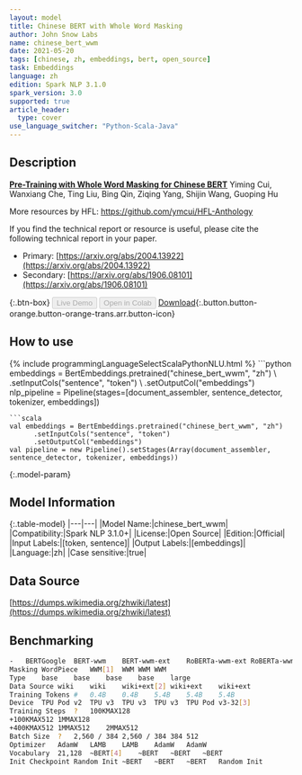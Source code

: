 ```yaml
---
layout: model
title: Chinese BERT with Whole Word Masking
author: John Snow Labs
name: chinese_bert_wwm
date: 2021-05-20
tags: [chinese, zh, embeddings, bert, open_source]
task: Embeddings
language: zh
edition: Spark NLP 3.1.0
spark_version: 3.0
supported: true
article_header:
  type: cover
use_language_switcher: "Python-Scala-Java"
---
```


## Description

**[Pre-Training with Whole Word Masking for Chinese BERT](https://arxiv.org/abs/1906.08101)**  Yiming Cui, Wanxiang Che, Ting Liu, Bing Qin, Ziqing Yang, Shijin Wang, Guoping Hu

More resources by HFL: https://github.com/ymcui/HFL-Anthology

If you find the technical report or resource is useful, please cite the following technical report in your paper.
- Primary: [https://arxiv.org/abs/2004.13922](https://arxiv.org/abs/2004.13922)
- Secondary: [https://arxiv.org/abs/1906.08101](https://arxiv.org/abs/1906.08101)

{:.btn-box}
<button class="button button-orange" disabled>Live Demo</button>
<button class="button button-orange" disabled>Open in Colab</button>
[Download](https://s3.amazonaws.com/auxdata.johnsnowlabs.com/public/models/chinese_bert_wwm_zh_3.1.0_2.4_1621511963425.zip){:.button.button-orange.button-orange-trans.arr.button-icon}

## How to use



<div class="tabs-box" markdown="1">
{% include programmingLanguageSelectScalaPythonNLU.html %}
```python
embeddings = BertEmbeddings.pretrained("chinese_bert_wwm", "zh") \
      .setInputCols("sentence", "token") \
      .setOutputCol("embeddings")
nlp_pipeline = Pipeline(stages=[document_assembler, sentence_detector, tokenizer, embeddings])

```
```scala
val embeddings = BertEmbeddings.pretrained("chinese_bert_wwm", "zh")
      .setInputCols("sentence", "token")
      .setOutputCol("embeddings")
val pipeline = new Pipeline().setStages(Array(document_assembler, sentence_detector, tokenizer, embeddings))
```
</div>

{:.model-param}
## Model Information

{:.table-model}
|---|---|
|Model Name:|chinese_bert_wwm|
|Compatibility:|Spark NLP 3.1.0+|
|License:|Open Source|
|Edition:|Official|
|Input Labels:|[token, sentence]|
|Output Labels:|[embeddings]|
|Language:|zh|
|Case sensitive:|true|

## Data Source

[https://dumps.wikimedia.org/zhwiki/latest](https://dumps.wikimedia.org/zhwiki/latest)

## Benchmarking

```bash
-	BERTGoogle	BERT-wwm	BERT-wwm-ext	RoBERTa-wwm-ext	RoBERTa-wwm-ext-large
Masking	WordPiece	WWM[1]	WWM	WWM	WWM
Type	base	base	base	base	large
Data Source	wiki	wiki	wiki+ext[2]	wiki+ext	wiki+ext
Training Tokens #	0.4B	0.4B	5.4B	5.4B	5.4B
Device	TPU Pod v2	TPU v3	TPU v3	TPU v3	TPU Pod v3-32[3]
Training Steps	?	100KMAX128
+100KMAX512	1MMAX128
+400KMAX512	1MMAX512	2MMAX512
Batch Size	?	2,560 / 384	2,560 / 384	384	512
Optimizer	AdamW	LAMB	LAMB	AdamW	AdamW
Vocabulary	21,128	~BERT[4]	~BERT	~BERT	~BERT
Init Checkpoint	Random Init	~BERT	~BERT	~BERT	Random Init
```